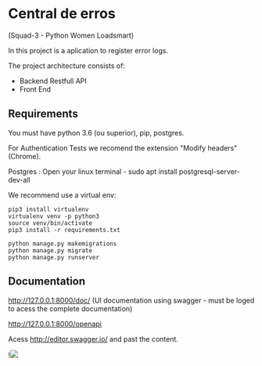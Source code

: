 # Central de erros 
(Squad-3 - Python Women Loadsmart)

In this project is a aplication to register error logs.

The project architecture consists of:
- Backend Restfull API
- Front End

## Requirements

You must have python 3.6 (ou superior), pip, postgres.

For Authentication Tests we recomend the extension "Modify headers" (Chrome).
 
Postgres : Open your linux terminal - sudo apt install postgresql-server-dev-all

We recommend use a virtual env:

    pip3 install virtualenv
    virtualenv venv -p python3
    source venv/bin/activate 
    pip3 install -r requirements.txt

    python manage.py makemigrations
    python manage.py migrate
    python manage.py runserver



## Documentation 

http://127.0.0.1:8000/doc/ 
(UI documentation using swagger - must be loged to acess the complete documentation)

http://127.0.0.1:8000/openapi

Acess http://editor.swagger.io/ and past the content.

!![](https://github.com/codenation-dev/squad-3-ad-python-women-loadsmart-1/blob/master/documentation.png)
